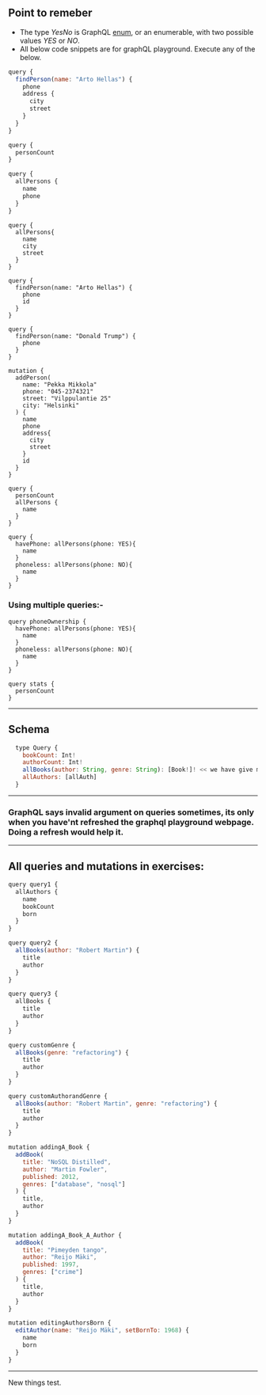 ## Point to remeber

- The type *YesNo* is GraphQL [enum](https://graphql.org/learn/schema/#enumeration-types), or an enumerable, with two possible values *YES* or *NO*.
- All below code snippets are for graphQL playground. Execute any of the below.

```js
query {
  findPerson(name: "Arto Hellas") {
    phone 
    address {
      city 
      street
    }
  }
}
```

```js
query {
  personCount
}
```

```js
query {
  allPersons {
    name
    phone
  }
}
```

```
query {
  allPersons{
    name
    city
    street
  }
}
```

```
query {
  findPerson(name: "Arto Hellas") {
    phone 
    id
  }
}
```

```
query {
  findPerson(name: "Donald Trump") {
    phone 
  }
}
```

```
mutation {
  addPerson(
    name: "Pekka Mikkola"
    phone: "045-2374321"
    street: "Vilppulantie 25"
    city: "Helsinki"
  ) {
    name
    phone
    address{
      city
      street
    }
    id
  }
}
```

```
query {
  personCount
  allPersons {
    name
  }
}
```

```
query {
  havePhone: allPersons(phone: YES){
    name
  }
  phoneless: allPersons(phone: NO){
    name
  }
}
```

### Using multiple queries:-

```
query phoneOwnership {
  havePhone: allPersons(phone: YES){
    name
  }
  phoneless: allPersons(phone: NO){
    name
  }
}

query stats {
  personCount
}
```

***

## Schema

```js
  type Query {
    bookCount: Int!
    authorCount: Int!
    allBooks(author: String, genre: String): [Book!]! << we have give multiple optional params<<
    allAuthors: [allAuth]
  }

```

***

### GraphQL says invalid argument on queries sometimes, its only when you have'nt refreshed the graphql playground webpage. Doing a refresh would help it.

***

## All queries and mutations in exercises:

```js
query query1 {
  allAuthors {
    name
    bookCount
    born
  }
}

query query2 {
  allBooks(author: "Robert Martin") {
    title
    author
  }
}

query query3 {
  allBooks {
    title
    author
  }
}

query customGenre {
  allBooks(genre: "refactoring") {
    title
    author
  }
}

query customAuthorandGenre {
  allBooks(author: "Robert Martin", genre: "refactoring") {
    title
    author
  }
}

mutation addingA_Book {
  addBook(
    title: "NoSQL Distilled",
    author: "Martin Fowler",
    published: 2012,
    genres: ["database", "nosql"]
  ) {
    title,
    author
  }
}

mutation addingA_Book_A_Author {
  addBook(
    title: "Pimeyden tango",
    author: "Reijo Mäki",
    published: 1997,
    genres: ["crime"]
  ) {
    title,
    author
  }
}

mutation editingAuthorsBorn {
  editAuthor(name: "Reijo Mäki", setBornTo: 1968) {
    name
    born
  }
}
```

***

New things test.
